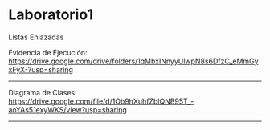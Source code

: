 # Laboratorio1
Listas Enlazadas

Evidencia de Ejecución: https://drive.google.com/drive/folders/1qMbxINnyyUlwpN8s6DfzC_eMmGyxFyX-?usp=sharing

-----

Diagrama de Clases: https://drive.google.com/file/d/1Ob9hXuhfZblQNB95T_-aoYAs51exyWKS/view?usp=sharing

-----
